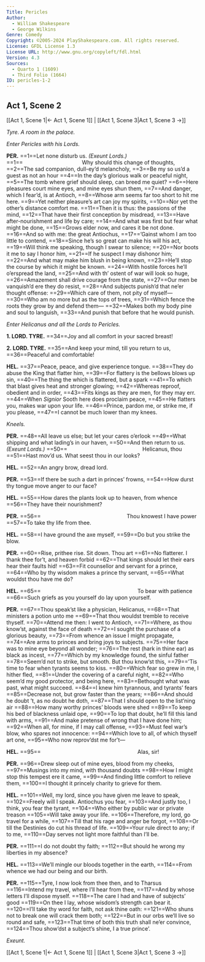 ```yaml
---
Title: Pericles
Author: 
  - William Shakespeare
  - George Wilkins
Genre: Comedy
Copyright: ©2005-2024 PlayShakespeare.com. All rights reserved.
License: GFDL License 1.3
License URL: http://www.gnu.org/copyleft/fdl.html
Version: 4.3
Sources:
  - Quarto 1 (1609)
  - Third Folio (1664)
ID: pericles-1-2
---
```


## Act 1, Scene 2
[[Act 1, Scene 1|← Act 1, Scene 1]] | [[Act 1, Scene 3|Act 1, Scene 3 →]]

*Tyre. A room in the palace.*

*Enter Pericles with his Lords.*

**PER.**
==1==Let none disturb us.
*(Exeunt Lords.)*
==1==           Why should this change of thoughts,
==2==The sad companion, dull-ey’d melancholy,
==3==Be my so us’d a guest as not an hour
==4==In the day’s glorious walk or peaceful night,
==5==The tomb where grief should sleep, can breed me quiet?
==6==Here pleasures court mine eyes, and mine eyes shun them,
==7==And danger, which I fear’d, is at Antioch,
==8==Whose arm seems far too short to hit me here.
==9==Yet neither pleasure’s art can joy my spirits,
==10==Nor yet the other’s distance comfort me.
==11==Then it is thus: the passions of the mind,
==12==That have their first conception by misdread,
==13==Have after-nourishment and life by care;
==14==And what was first but fear what might be done,
==15==Grows elder now, and cares it be not done.
==16==And so with me: the great Antiochus,
==17==’Gainst whom I am too little to contend,
==18==Since he’s so great can make his will his act,
==19==Will think me speaking, though I swear to silence;
==20==Nor boots it me to say I honor him,
==21==If he suspect I may dishonor him;
==22==And what may make him blush in being known,
==23==He’ll stop the course by which it might be known.
==24==With hostile forces he’ll o’erspread the land,
==25==And with th’ ostent of war will look so huge,
==26==Amazement shall drive courage from the state,
==27==Our men be vanquish’d ere they do resist,
==28==And subjects punish’d that ne’er thought offense:
==29==Which care of them, not pity of myself⁠—
==30==Who am no more but as the tops of trees,
==31==Which fence the roots they grow by and defend them⁠—
==32==Makes both my body pine and soul to languish,
==33==And punish that before that he would punish.

*Enter Helicanus and all the Lords to Pericles.*

**1. LORD. TYRE.**
==34==Joy and all comfort in your sacred breast!

**2. LORD. TYRE.**
==35==And keep your mind, till you return to us,
==36==Peaceful and comfortable!

**HEL.**
==37==Peace, peace, and give experience tongue.
==38==They do abuse the King that flatter him,
==39==For flattery is the bellows blows up sin,
==40==The thing the which is flattered, but a spark
==41==To which that blast gives heat and stronger glowing;
==42==Whereas reproof, obedient and in order,
==43==Fits kings as they are men, for they may err.
==44==When *Signior* Sooth here does proclaim peace,
==45==He flatters you, makes war upon your life.
==46==Prince, pardon me, or strike me, if you please,
==47==I cannot be much lower than my knees.

*Kneels.*

**PER.**
==48==All leave us else; but let your cares o’erlook
==49==What shipping and what lading’s in our haven,
==50==And then return to us.
*(Exeunt Lords.)*
==50==              Helicanus, thou
==51==Hast mov’d us. What seest thou in our looks?

**HEL.**
==52==An angry brow, dread lord.

**PER.**
==53==If there be such a dart in princes’ frowns,
==54==How durst thy tongue move anger to our face?

**HEL.**
==55==How dares the plants look up to heaven, from whence
==56==They have their nourishment?

**PER.**
==56==                Thou knowest I have power
==57==To take thy life from thee.

**HEL.**
==58==I have ground the axe myself,
==59==Do but you strike the blow.

**PER.**
==60==Rise, prithee rise. Sit down. Thou art
==61==No flatterer. I thank thee for’t, and heaven forbid
==62==That kings should let their ears hear their faults hid!
==63==Fit counsellor and servant for a prince,
==64==Who by thy wisdom makes a prince thy servant,
==65==What wouldst thou have me do?

**HEL.**
==65==                  To bear with patience
==66==Such griefs as you yourself do lay upon yourself.

**PER.**
==67==Thou speak’st like a physician, Helicanus,
==68==That ministers a potion unto me
==69==That thou wouldst tremble to receive thyself.
==70==Attend me then: I went to Antioch,
==71==Where, as thou know’st, against the face of death
==72==I sought the purchase of a glorious beauty,
==73==From whence an issue I might propagate,
==74==Are arms to princes and bring joys to subjects.
==75==Her face was to mine eye beyond all wonder;
==76==The rest (hark in thine ear) as black as incest,
==77==Which by my knowledge found, the sinful father
==78==Seem’d not to strike, but smooth. But thou know’st this,
==79==’Tis time to fear when tyrants seems to kiss.
==80==Which fear so grew in me, I hither fled,
==81==Under the covering of a careful night,
==82==Who seem’d my good protector, and being here,
==83==Bethought what was past, what might succeed.
==84==I knew him tyrannous, and tyrants’ fears
==85==Decrease not, but grow faster than the years;
==86==And should he doubt ’t, as no doubt he doth,
==87==That I should open to the list’ning air
==88==How many worthy princes’ bloods were shed
==89==To keep his bed of blackness unlaid ope,
==90==To lop that doubt, he’ll fill this land with arms,
==91==And make pretense of wrong that I have done him;
==92==When all, for mine, if I may call offense,
==93==Must feel war’s blow, who spares not innocence:
==94==Which love to all, of which thyself art one,
==95==Who now reprov’dst me for’t⁠—

**HEL.**
==95==                  Alas, sir!

**PER.**
==96==Drew sleep out of mine eyes, blood from my cheeks,
==97==Musings into my mind, with thousand doubts
==98==How I might stop this tempest ere it came,
==99==And finding little comfort to relieve them,
==100==I thought it princely charity to grieve for them.

**HEL.**
==101==Well, my lord, since you have given me leave to speak,
==102==Freely will I speak. Antiochus you fear,
==103==And justly too, I think, you fear the tyrant,
==104==Who either by public war or private treason
==105==Will take away your life.
==106==Therefore, my lord, go travel for a while,
==107==Till that his rage and anger be forgot,
==108==Or till the Destinies do cut his thread of life.
==109==Your rule direct to any; if to me,
==110==Day serves not light more faithful than I’ll be.

**PER.**
==111==I do not doubt thy faith;
==112==But should he wrong my liberties in my absence?

**HEL.**
==113==We’ll mingle our bloods together in the earth,
==114==From whence we had our being and our birth.

**PER.**
==115==Tyre, I now look from thee then, and to Tharsus
==116==Intend my travel, where I’ll hear from thee,
==117==And by whose letters I’ll dispose myself.
==118==The care I had and have of subjects’ good
==119==On thee I lay, whose wisdom’s strength can bear it.
==120==I’ll take thy word for faith, not ask thine oath:
==121==Who shuns not to break one will crack them both;
==122==But in our orbs we’ll live so round and safe,
==123==That time of both this truth shall ne’er convince,
==124==Thou show’dst a subject’s shine, I a true prince’.

*Exeunt.*

[[Act 1, Scene 1|← Act 1, Scene 1]] | [[Act 1, Scene 3|Act 1, Scene 3 →]]